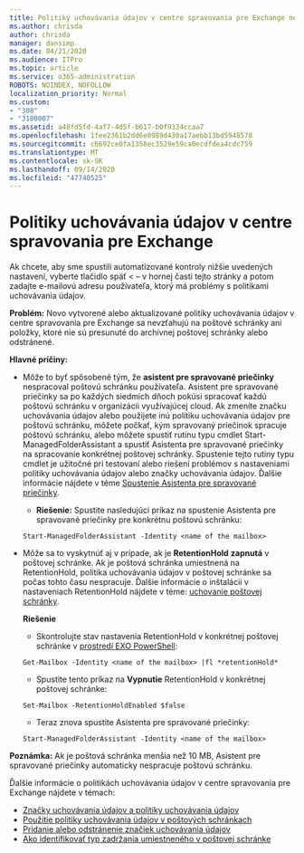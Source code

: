```yaml
---
title: Politiky uchovávania údajov v centre spravovania pre Exchange nefunguje
ms.author: chrisda
author: chrisda
manager: dansimp
ms.date: 04/21/2020
ms.audience: ITPro
ms.topic: article
ms.service: o365-administration
ROBOTS: NOINDEX, NOFOLLOW
localization_priority: Normal
ms.custom:
- "308"
- "3100007"
ms.assetid: a48fd5fd-4af7-4d5f-b617-b0f9334ccaa7
ms.openlocfilehash: 1fee2361b2dd6e0989d430a17aebb13bd5948578
ms.sourcegitcommit: c6692ce0fa1358ec3529e59ca0ecdfdea4cdc759
ms.translationtype: MT
ms.contentlocale: sk-SK
ms.lasthandoff: 09/14/2020
ms.locfileid: "47740525"
---
```

# <a name="retention-policies-in-exchange-admin-center"></a>Politiky uchovávania údajov v centre spravovania pre Exchange

Ak chcete, aby sme spustili automatizované kontroly nižšie uvedených nastavení, vyberte tlačidlo späť < – v hornej časti tejto stránky a potom zadajte e-mailovú adresu používateľa, ktorý má problémy s politikami uchovávania údajov.

 **Problém:** Novo vytvorené alebo aktualizované politiky uchovávania údajov v centre spravovania pre Exchange sa nevzťahujú na poštové schránky ani položky, ktoré nie sú presunuté do archívnej poštovej schránky alebo odstránené. 
  
 **Hlavné príčiny:**
  
- Môže to byť spôsobené tým, že **asistent pre spravované priečinky** nespracoval poštovú schránku používateľa. Asistent pre spravované priečinky sa po každých siedmich dňoch pokúsi spracovať každú poštovú schránku v organizácii využívajúcej cloud. Ak zmeníte značku uchovávania údajov alebo použijete inú politiku uchovávania údajov pre poštovú schránku, môžete počkať, kým spravovaný priečinok spracuje poštovú schránku, alebo môžete spustiť rutinu typu cmdlet Start-ManagedFolderAssistant a spustiť Asistenta pre spravované priečinky na spracovanie konkrétnej poštovej schránky. Spustenie tejto rutiny typu cmdlet je užitočné pri testovaní alebo riešení problémov s nastaveniami politiky uchovávania údajov alebo značky uchovávania údajov. Ďalšie informácie nájdete v téme [Spustenie Asistenta pre spravované priečinky](https://msdn.microsoft.com/library/gg271153%28v=exchsrvcs.149%29.aspx#managedfolderassist).
    
  - **Riešenie:** Spustite nasledujúci príkaz na spustenie Asistenta pre spravované priečinky pre konkrétnu poštovú schránku:
    
  ```
  Start-ManagedFolderAssistant -Identity <name of the mailbox>
  ```

- Môže sa to vyskytnúť aj v prípade, ak je **RetentionHold** **zapnutá** v poštovej schránke. Ak je poštová schránka umiestnená na RetentionHold, politika uchovávania údajov v poštovej schránke sa počas tohto času nespracuje. Ďalšie informácie o inštalácii v nastaveniach RetentionHold nájdete v téme: [uchovanie poštovej schránky](https://docs.microsoft.com/exchange/security-and-compliance/messaging-records-management/mailbox-retention-hold).
    
    **Riešenie**
    
  - Skontrolujte stav nastavenia RetentionHold v konkrétnej poštovej schránke v [prostredí EXO PowerShell](https://docs.microsoft.com/powershell/exchange/exchange-online/connect-to-exchange-online-powershell/connect-to-exchange-online-powershell?view=exchange-ps):
    
  ```
  Get-Mailbox -Identity <name of the mailbox> |fl *retentionHold*
  ```

  - Spustite tento príkaz na **Vypnutie** RetentionHold v konkrétnej poštovej schránke:
    
  ```
  Set-Mailbox -RetentionHoldEnabled $false
  ```

  - Teraz znova spustite Asistenta pre spravované priečinky:
    
  ```
  Start-ManagedFolderAssistant -Identity <name of the mailbox>
  ```

 **Poznámka:** Ak je poštová schránka menšia než 10 MB, Asistent pre spravované priečinky automaticky nespracuje poštovú schránku.
 
Ďalšie informácie o politikách uchovávania údajov v centre spravovania pre Exchange nájdete v témach:
- [Značky uchovávania údajov a politiky uchovávania údajov](https://docs.microsoft.com/exchange/security-and-compliance/messaging-records-management/retention-tags-and-policies)
- [Použitie politiky uchovávania údajov v poštových schránkach](https://docs.microsoft.com/exchange/security-and-compliance/messaging-records-management/apply-retention-policy)
- [Pridanie alebo odstránenie značiek uchovávania údajov](https://docs.microsoft.com/exchange/security-and-compliance/messaging-records-management/add-or-remove-retention-tags)
- [Ako identifikovať typ zadržania umiestneného v poštovej schránke](https://docs.microsoft.com/microsoft-365/compliance/identify-a-hold-on-an-exchange-online-mailbox)
